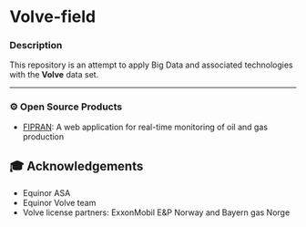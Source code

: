 # Volve-field

### Description
This repository is an attempt to apply Big Data and associated technologies with the **Volve** data set.

---

### ⚙ Open Source Products

- [FIPRAN](https://fipran.streamlit.app/): A web application for real-time monitoring of oil and gas production

## 🎓 Acknowledgements
- Equinor ASA
- Equinor Volve team
- Volve license partners: ExxonMobil E&P Norway and Bayern gas Norge
